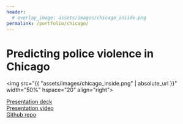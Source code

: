 ```yaml
---
header:
  # overlay_image: assets/images/chicago_inside.png
permalink: /portfolio/chicago/
---
```


# Predicting police violence in Chicago

<img src="{{ "assets/images/chicago_inside.png" | absolute_url }}"
width="50%" hspace="20" align="right">

[Presentation deck][1]  
[Presentation video][2]  
[Github repo][3]  

	
[1]: https://abhilashbiswas.github.io/assets/docs/chicago_presentation.pdf
[2]: https://www.youtube.com/watch?v=zGbj6jJq_tU
[3]: https://github.com/mihirbhaskar/chicago-complaints